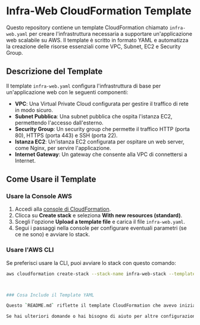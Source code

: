 # Infra-Web CloudFormation Template

Questo repository contiene un template CloudFormation chiamato `infra-web.yaml` per creare l'infrastruttura necessaria a supportare un'applicazione web scalabile su AWS. Il template è scritto in formato YAML e automatizza la creazione delle risorse essenziali come VPC, Subnet, EC2 e Security Group.

## Descrizione del Template

Il template `infra-web.yaml` configura l'infrastruttura di base per un'applicazione web con le seguenti componenti:

- **VPC**: Una Virtual Private Cloud configurata per gestire il traffico di rete in modo sicuro.
- **Subnet Pubblica**: Una subnet pubblica che ospita l'istanza EC2, permettendo l'accesso dall'esterno.
- **Security Group**: Un security group che permette il traffico HTTP (porta 80), HTTPS (porta 443) e SSH (porta 22).
- **Istanza EC2**: Un'istanza EC2 configurata per ospitare un web server, come Nginx, per servire l'applicazione.
- **Internet Gateway**: Un gateway che consente alla VPC di connettersi a Internet.

## Come Usare il Template

### Usare la Console AWS

1. Accedi alla [console di CloudFormation](https://console.aws.amazon.com/cloudformation).
2. Clicca su **Create stack** e seleziona **With new resources (standard)**.
3. Scegli l'opzione **Upload a template file** e carica il file `infra-web.yaml`.
4. Segui i passaggi nella console per configurare eventuali parametri (se ce ne sono) e avviare lo stack.

### Usare l'AWS CLI

Se preferisci usare la CLI, puoi avviare lo stack con questo comando:

```bash
aws cloudformation create-stack --stack-name infra-web-stack --template-body file://infra-web.yaml --capabilities CAPABILITY_NAMED_IAM



### Cosa Include il Template YAML

Questo `README.md` riflette il template CloudFormation che avevo iniziato a descrivere in precedenza, il quale crea una VPC, subnet pubblica, istanza EC2, security group, internet gateway, e altro.

Se hai ulteriori domande o hai bisogno di aiuto per altre configurazioni, fammi sapere!
